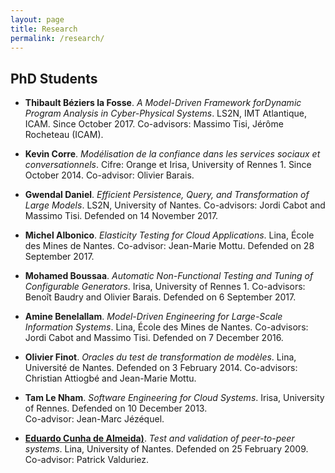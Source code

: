 ```yaml
---
layout: page
title: Research
permalink: /research/
---
```




## PhD Students

  - **Thibault Béziers la Fosse**. _A Model-Driven Framework forDynamic Program Analysis in Cyber-Physical Systems_. LS2N, IMT Atlantique, ICAM.
	Since October 2017. Co-advisors: Massimo Tisi, Jérôme Rocheteau (ICAM).
	
  - **Kevin Corre**. _Modélisation de la confiance dans les services sociaux et conversationnels_. 
    Cifre: Orange et Irisa, University of Rennes 1. Since October 2014. 
    Co-advisor: Olivier Barais.
		
  - **Gwendal Daniel**. _Efficient Persistence, Query, and Transformation of Large Models_.
    LS2N, University of Nantes. Co-advisors: Jordi Cabot and Massimo Tisi. 
    Defended on 14 November 2017.

  - **Michel Albonico**. _Elasticity Testing for Cloud Applications_. 
    Lina, École des Mines de Nantes. Co-advisor: Jean-Marie Mottu.
	Defended on 28 September 2017.

  - **Mohamed Boussaa**. _Automatic Non-Functional Testing and Tuning of Configurable Generators_.
    Irisa, University of Rennes 1. 
    Co-advisors: Benoît Baudry and Olivier Barais. 
    Defended on 6 September 2017. 
		
  - **Amine Benelallam**. _Model-Driven Engineering for Large-Scale Information Systems_. 
    Lina, École des Mines de Nantes.
	Co-advisors: Jordi Cabot and Massimo Tisi.
	Defended on 7 December 2016.
	
  - **Olivier Finot**. _Oracles du test de transformation de modèles_. 
    Lina, Université de Nantes. Defended on 3 February 2014. 
    Co-advisors: Christian Attiogbé and Jean-Marie Mottu.
	
  - **Tam Le Nham**. _Software Engineering for Cloud Systems_. 
    Irisa, University of Rennes. Defended on 10 December 2013.  
    Co-advisor: Jean-Marc Jézéquel. 

  - [**Eduardo Cunha de Almeida)**](http://www.inf.ufpr.br/eduardo/). _Test and validation of peer-to-peer systems_. 
    Lina, University of Nantes. Defended on 25 February 2009. 
    Co-advisor: Patrick Valduriez. 
